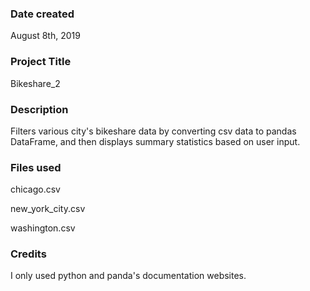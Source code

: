 ### Date created
August 8th, 2019
### Project Title
Bikeshare_2
### Description
Filters various city's bikeshare data by converting csv data to pandas DataFrame, and then displays summary statistics based on user input.
### Files used
chicago.csv

new_york_city.csv

washington.csv
### Credits
I only used python and panda's documentation websites. 
